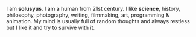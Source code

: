 I am **solusyus**. I am a human from 21st century. I like __science__, history, philosophy, photography, writing, filmmaking, art, programming & animation. My mind is usually full of random thoughts and always restless but I like it and try to survive with it.
